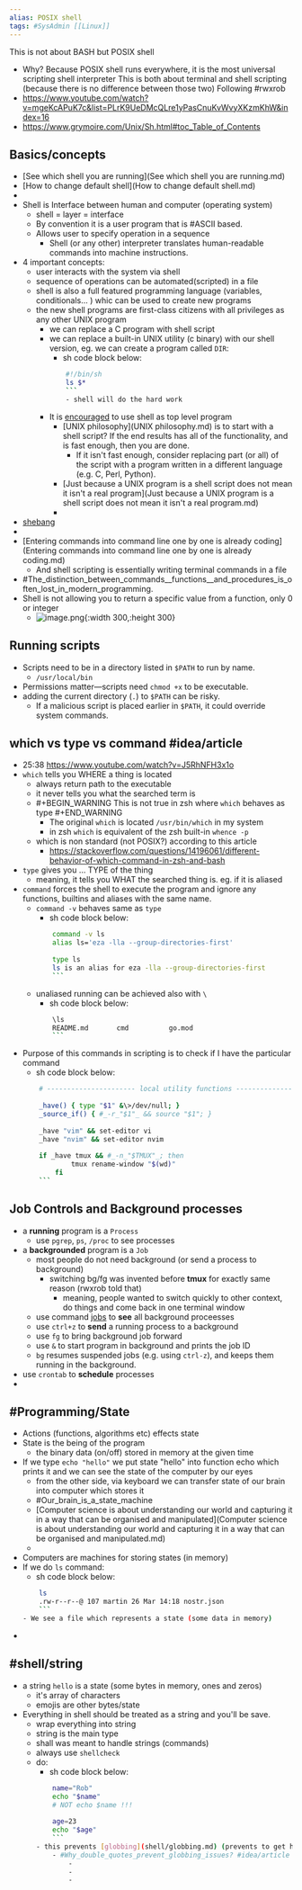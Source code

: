 ```yaml
---
alias: POSIX shell
tags: #SysAdmin [[Linux]]
---
```


This is not about BASH but POSIX shell
- Why? Because POSIX shell runs everywhere, it is the most universal scripting shell interpreter
This is both about terminal and shell scripting (because there is no difference between those two)
Following #rwxrob
- https://www.youtube.com/watch?v=mgeKcAPuK7c&list=PLrK9UeDMcQLre1yPasCnuKvWvyXKzmKhW&index=16
- https://www.grymoire.com/Unix/Sh.html#toc_Table_of_Contents


## Basics/concepts
- [See which shell you are running](See which shell you are running.md)
- [How to change default shell](How to change default shell.md)
- 
- Shell is Interface between human and computer (operating system)
	- shell = layer = interface
	- By convention it is a user program that is #ASCII based.
	- Allows user to specify operation in a sequence
		- Shell (or any other) interpreter translates human-readable commands into machine instructions.
- 4 important concepts:
	- user interacts with the system via shell
	- sequence of operations can be automated(scripted) in a file
	- shell is also a full featured programming language (variables, conditionals... ) whic can be used to create new programs
	- the new shell programs are first-class citizens with all privileges as any other UNIX program
		- we can replace a C program with shell script
		- we can replace a built-in UNIX utility (c binary) with our shell version, eg. we can create a program called `DIR`:
			- sh code block below:
			```sh
				#!/bin/sh
				ls $*
				```
				- shell will do the hard work
		- It is [encouraged](https://www.grymoire.com/Unix/Sh.html#toc_Table_of_Contents) to use shell as top level program
			- [UNIX philosophy](UNIX philosophy.md) is to start with a shell script? If the end results has all of the functionality, and is fast enough, then you are done.
				- If it isn't fast enough, consider replacing part (or all) of the script with a program written in a different language (e.g. C, Perl, Python).
			- [Just because a UNIX program is a shell script does not mean it isn't a real program](Just because a UNIX program is a shell script does not mean it isn't a real program.md)
			- 
- [shebang](shebang.md)
- 
- [Entering commands into command line one by one is already coding](Entering commands into command line one by one is already coding.md)
	- And shell scripting is essentially writing terminal commands in a file
- #The_distinction_between_commands__functions__and_procedures_is_often_lost_in_modern_programming.
- Shell is not allowing you to return a specific value from a function, only 0 or integer
	- ![image.png](../assets/image_1742997325515_0.png){:width 300,:height 300}

## Running scripts
- Scripts need to be in a directory listed in `$PATH` to run by name.
	- `/usr/local/bin`
- Permissions matter—scripts need `chmod +x` to be executable.
- adding the current directory (`.`) to `$PATH` can be risky.
	- If a malicious script is placed earlier in `$PATH`, it could override system commands.

## which vs type vs command #idea/article
- 25:38 https://www.youtube.com/watch?v=J5RhNFH3x1o
- `which` tells you WHERE a thing is located
	- always return path to the executable
	- it never tells you what the searched term is
	- #+BEGIN_WARNING
		This is not true in zsh where `which` behaves as type
		#+END_WARNING
		- The original `which` is located `/usr/bin/which` in my system
		- in zsh `which` is equivalent of the zsh built-in `whence -p`
	- which is non standard (not POSIX?) according to this article
		- https://stackoverflow.com/questions/14196061/different-behavior-of-which-command-in-zsh-and-bash
- `type` gives you ... TYPE of the thing
	- meaning, it tells you WHAT the searched thing is. eg. if it is aliased
- `command` forces the shell to execute the program and ignore any functions, builtins and aliases with the same name.
	- `command -v` behaves same as `type`
		- sh code block below:
		```sh
			command -v ls
			alias ls='eza -lla --group-directories-first'
			
			type ls
			ls is an alias for eza -lla --group-directories-first
			```
	- unaliased running can be achieved also with `\`
		- sh code block below:
		```sh
			\ls
			README.md		cmd			 go.mod
			```
- Purpose of this commands in scripting is to check if I have the particular command
	- sh code block below:
	```sh
		# ---------------------- local utility functions --------------------- 
		
		_have() { type "$1" &\>/dev/null; }
		_source_if() { #_-r_"$1"_ && source "$1"; }
		
		_have "vim" && set-editor vi
		_have "nvim" && set-editor nvim
		
		if _have tmux && #_-n_"$TMUX"_; then
				tmux rename-window "$(wd)"
			fi
		```

## Job Controls and Background processes
- a **running** program is a `Process`
	- use `pgrep`, `ps`, `/proc` to see processes
- a **backgrounded** program is a `Job`
	- most people do not need background (or send a process to background)
		- switching bg/fg was invented before **tmux** for exactly same reason (rwxrob told that)
			- meaning, people wanted to switch quickly to other context, do things and come back in one terminal window
	- use command [jobs](jobs.md) to **see** all background proceesses
	- use `ctrl+z` to **send** a running process to a background
	- use `fg` to bring background job forward
	- use `&` to start program in background and prints the job ID
	- `bg` resumes suspended jobs (e.g. using `ctrl-z`), and keeps them running in the background.
- use `crontab` to **schedule** processes
- 

## #Programming/State
- Actions (functions, algorithms etc) effects state
- State is the being of the program
	- the binary data (on/off) stored in memory at the given time
- If we type `echo "hello"` we put state "hello" into function echo which prints it and we can see the state of the computer by our eyes
	- from the other side, via keyboard we can transfer state of our brain into computer which stores it
	- #Our_brain_is_a_state_machine
	- [Computer science is about understanding our world and capturing it in a way that can be organised and manipulated](Computer science is about understanding our world and capturing it in a way that can be organised and manipulated.md)
	- 
- Computers are machines for storing states (in memory)
- If we do `ls` command:
	- sh code block below:
	```sh
		ls
		.rw-r--r--@ 107 martin 26 Mar 14:18 nostr.json
		```
	- We see a file which represents a state (some data in memory)
- 
## #shell/string
- a string `hello` is a state (some bytes in memory, ones and zeros)
	- it's array of characters
	- emojis are other bytes/state
- Everything in shell should be treated as a string and you'll be save.
	- wrap everything into string
	- string is the main type
	- shall was meant to handle strings (commands)
	- always use `shellcheck`
	- do:
		- sh code block below:
		```sh
			name="Rob"
			echo "$name"
			# NOT echo $name !!!
			
			age=23
			echo "$age"
			```
		- this prevents [globbing](shell/globbing.md) (prevents to get hacked)
			- #Why_double_quotes_prevent_globbing_issues? #idea/article
				- 
				- 
				- 